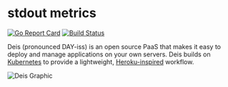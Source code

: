 # stdout metrics
[![Go Report Card](http://goreportcard.com/badge/deis/stdout-metrics)](http://goreportcard.com/report/deis/stdout-metrics)
[![Build Status](https://travis-ci.org/deis/stdout-metrics.svg?branch=master)](https://travis-ci.org/deis/stdout-metrics)

Deis (pronounced DAY-iss) is an open source PaaS that makes it easy to deploy and manage
applications on your own servers. Deis builds on [Kubernetes](http://kubernetes.io/) to provide
a lightweight, [Heroku-inspired](http://heroku.com) workflow.

![Deis Graphic](https://getdeis.blob.core.windows.net/get-deis/deis-graphic-small.png)
